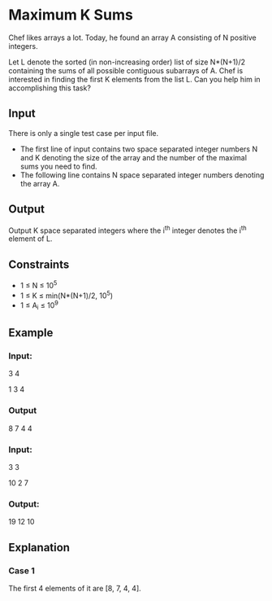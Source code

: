 # Maximum K Sums

Chef likes arrays a lot. Today, he found an array A consisting of N positive integers.

Let L denote the sorted (in non-increasing order) list of size N*(N+1)/2 containing the sums of all possible contiguous subarrays of A. 
Chef is interested in finding the first K elements from the list L. Can you help him in accomplishing this task?

## Input

There is only a single test case per input file.

- The first line of input contains two space separated integer numbers N and K denoting the size of the array and the 
number of the maximal sums you need to find.
- The following line contains N space separated integer numbers denoting the array A.

## Output

Output K space separated integers where the i<sup>th</sup> integer denotes the i<sup>th</sup> element of L.

## Constraints

- 1 ≤ N ≤ 10<sup>5</sup>
- 1 ≤ K ≤ min(N*(N+1)/2, 10<sup>5</sup>)
- 1 ≤ A<sub>i</sub> ≤ 10<sup>9</sup>

## Example

### Input:

3 4

1 3 4

### Output

8 7 4 4

### Input:

3 3

10 2 7

### Output:

19 12 10

## Explanation

### Case 1

The first 4 elements of it are [8, 7, 4, 4].
